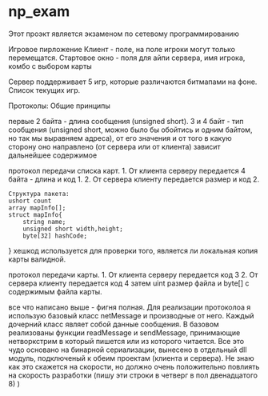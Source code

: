 ﻿np_exam
=======

Этот проэкт является экзаменом по сетевому программированию

Игровое пирложение
Клиент - поле, на поле игроки могут только перемещатся.
Стартовое окно - поля для айпи сервера, имя игрока, комбо с выбором карты


Сервер поддерживает 5 игр, которые различаются битмапами на фоне.
Список текущих игр.

Протоколы:
Общие принципы

первые 2 байта - длина  сообщения (unsigned short).
	3 и 4 байт - тип сообщения (unsigned short, можно было бы обойтись и одним байтом, но так мы выравняем адреса), от его значения и от того в какую сторону оно направлено (от сервера или от клиента) зависит дальнейшее содержимое


протокол передачи списка карт.
	1. От клиента серверу передается 4 байта - длина и код 1.
	2. От сервера клиенту передается размер и код 2.
	
	Структура пакета:
	ushort count
	array mapInfo[];
	struct mapInfo{
		string name;
		unsigned short width,height;
		byte[32] hashCode;
}
хешкод используется для проверки того, является ли локальная копия карты валидной.
		
протокол передачи карты.
	1. От клиента серверу передается код 3
	2. От сервера клиенту передается код 4 затем uint размер файла и byte[] с содержимым файла карты.


все что написано выше - фигня полная. Для реализации протоколоа я использую базовый класс netMessage и производные от него.
Каждый дочерний класс являет собой данные сообщения. В базовом реализованы функции readMessage	 и sendMessage, принимающие нетворкстрим в который пишется или из которого читается.
Все это чудо основано на бинарной сериализации, вынесено в отдельный dll модуль, подключеный к обеим проектам (клиента и сервера). Не знаю как это скажется на скорости, но должно очень положительно повлиять на скорость разработки (пишу эти строки в четверг в пол двенадцатого 8) )